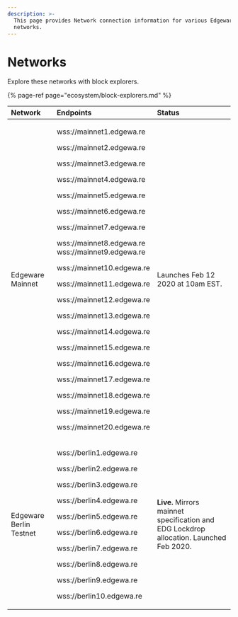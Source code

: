 ```yaml
---
description: >-
  This page provides Network connection information for various Edgeware
  networks.
---
```


# Networks

Explore these networks with block explorers.  


{% page-ref page="ecosystem/block-explorers.md" %}



<table>
  <thead>
    <tr>
      <th style="text-align:left">Network</th>
      <th style="text-align:left">Endpoints</th>
      <th style="text-align:left">Status</th>
    </tr>
  </thead>
  <tbody>
    <tr>
      <td style="text-align:left">Edgeware Mainnet</td>
      <td style="text-align:left">
        <p>wss://mainnet1.edgewa.re</p>
        <p>wss://mainnet2.edgewa.re</p>
        <p>wss://mainnet3.edgewa.re</p>
        <p>wss://mainnet4.edgewa.re</p>
        <p>wss://mainnet5.edgewa.re</p>
        <p>wss://mainnet6.edgewa.re</p>
        <p>wss://mainnet7.edgewa.re</p>
        <p>wss://mainnet8.edgewa.re
          <br />wss://mainnet9.edgewa.re</p>
        <p>wss://mainnet10.edgewa.re</p>
        <p>wss://mainnet11.edgewa.re</p>
        <p>wss://mainnet12.edgewa.re</p>
        <p>wss://mainnet13.edgewa.re</p>
        <p>wss://mainnet14.edgewa.re</p>
        <p>wss://mainnet15.edgewa.re</p>
        <p>wss://mainnet16.edgewa.re</p>
        <p>wss://mainnet17.edgewa.re</p>
        <p>wss://mainnet18.edgewa.re</p>
        <p>wss://mainnet19.edgewa.re</p>
        <p>wss://mainnet20.edgewa.re</p>
        <p></p>
      </td>
      <td style="text-align:left">Launches Feb 12 2020 at 10am EST.</td>
    </tr>
    <tr>
      <td style="text-align:left">Edgeware Berlin Testnet</td>
      <td style="text-align:left">
        <p>wss://berlin1.edgewa.re</p>
        <p>wss://berlin2.edgewa.re</p>
        <p>wss://berlin3.edgewa.re</p>
        <p>wss://berlin4.edgewa.re</p>
        <p>wss://berlin5.edgewa.re</p>
        <p>wss://berlin6.edgewa.re</p>
        <p>wss://berlin7.edgewa.re</p>
        <p>wss://berlin8.edgewa.re</p>
        <p>wss://berlin9.edgewa.re</p>
        <p>wss://berlin10.edgewa.re</p>
      </td>
      <td style="text-align:left"><b>Live.</b> Mirrors mainnet specification and EDG Lockdrop allocation.
        Launched Feb 2020.</td>
    </tr>
  </tbody>
</table>

